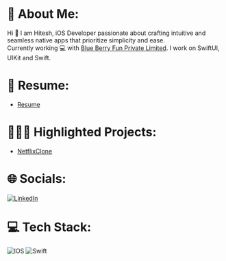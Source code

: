 # 💫 About Me:
Hi 👋 I am Hitesh, iOS Developer passionate about crafting intuitive and seamless native apps that prioritize simplicity and ease.<br>Currently working 💻 with <a href="https://www.linkedin.com/company/blueberry-fun/posts/?feedView=all">Blue Berry Fun Private Limited</a>. I work on SwiftUI, UIKit and Swift.

# 📄 Resume:
- <a href="https://drive.google.com/file/d/1sirKyPhMDzJcMl35bcuO0kwWbVVE6YXo/view?usp=sharing"> Resume </a>

# 👨🏽‍💻 Highlighted Projects:
- <a href="https://github.com/hiteshsuthar1410/NetflixClone"> NetflixClone </a>

# 🌐 Socials:
[![LinkedIn](https://img.shields.io/badge/LinkedIn-%230077B5.svg?logo=linkedin&logoColor=white)](https://www.linkedin.com/in/hiteshsuthar1410/)

# 💻 Tech Stack:
![IOS](https://img.shields.io/badge/IOS-%2320232a.svg?style=for-the-badge&logo=apple&logoColor=white) ![Swift](https://img.shields.io/badge/swift-F54A2A?style=for-the-badge&logo=swift&logoColor=white) 

<!-- Proudly created with GPRM ( https://gprm.itsvg.in ) -->
